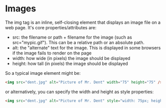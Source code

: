 Images
======

The img tag is an inline, self-closing element that displays an image file on a web page. It's core properties/attributes are:

* src: the filename or path + filename for the image (such as src="mypic.gif"). This can be a relative path or an absolute path.
* alt: the "alternate" text for the image. This is displayed in some browsers if the image fails to render on the page
* width: how wide (in pixels) the image should be displayed 
* height: how tall (in pixels) the image should be displayed 

So a typical image element might be:

```html
<img src="dent.jpg" alt="Picture of Mr. Dent" width="75" height="75" />
```

or alternatively, you can specify the width and height as style properties:

```html
<img src="dent.jpg" alt="Picture of Mr. Dent" style="width: 75px; height: 75px;" />
```